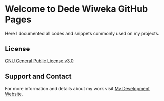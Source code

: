 # Welcome to Dede Wiweka GitHub Pages
Here I documented all codes and snippets commonly used on my projects. 


## License
[GNU General Public License v3.0](https://github.com/dedewiweka/projects/blob/main/license)


## Support and Contact
For more information and details about my work visit [My Development Website](https://dede.wiweka.com/development).

